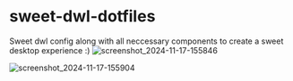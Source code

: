 # sweet-dwl-dotfiles
Sweet dwl config along with all neccessary components to create a sweet desktop experience :)
![screenshot_2024-11-17-155846](https://github.com/user-attachments/assets/64958040-6dcf-4c87-8339-34c918afab2f)


![screenshot_2024-11-17-155904](https://github.com/user-attachments/assets/da48d275-6645-458d-b36c-4c6d9dde4281)
